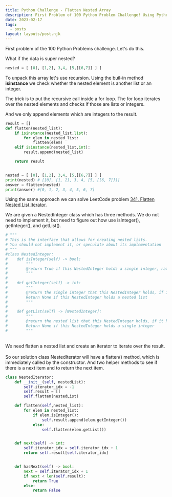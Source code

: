 ```yaml
---
title: Python Challenge - Flatten Nested Array
description: First Problem of 100 Python Problem Challenge! Using Python flatten a nested list.
date: 2023-02-17
tags:
  - posts
layout: layouts/post.njk
---
```


First problem of the 100 Python Problems challenge. Let's do this.

What if the data is super nested?

```python
nested = [ [0], [1,2], 3,4, [5,[[6,7]] ] ]
```

To unpack this array let's use recursion. Using the buil-in method **isinstance** we check whether the nested element is another list or an integer.

The trick is to put the recursive call inside a for loop. The for loop iterates over the nested elements and checks if those are lists or integers.

And we only append elements which are integers to the result.

```python
result = []
def flatten(nested_list):
    if isinstance(nested_list,list):
        for elem in nested_list:
            flatten(elem)
    elif isinstance(nested_list,int):
        result.append(nested_list)

    return result


nested = [ [0], [1,2], 3,4, [5,[[6,7]] ] ]
print(nested) # [[0], [1, 2], 3, 4, [5, [[6, 7]]]]
answer = flatten(nested)
print(answer) #[0, 1, 2, 3, 4, 5, 6, 7]
```

Using the same approach we can solve LeetCode problem [341. Flatten Nested List Iterator](https://leetcode.com/problems/flatten-nested-list-iterator/description/).

We are given a NestedInteger class which has three methods. We do not need to implement it, but need to figure out how use isInteger(), getInteger(), and getList().

```python
# """
# This is the interface that allows for creating nested lists.
# You should not implement it, or speculate about its implementation
# """
#class NestedInteger:
#    def isInteger(self) -> bool:
#        """
#        @return True if this NestedInteger holds a single integer, rather than a nested list.
#        """
#
#    def getInteger(self) -> int:
#        """
#        @return the single integer that this NestedInteger holds, if it holds a single integer
#        Return None if this NestedInteger holds a nested list
#        """
#
#    def getList(self) -> [NestedInteger]:
#        """
#        @return the nested list that this NestedInteger holds, if it holds a nested list
#        Return None if this NestedInteger holds a single integer
#        """
```

<br/>
We need flatten a nested list and create an iterator to iterate over the result.
<br/>
<br/>
So our solution class NestedIterator will have a flatten() method, which is immediately called by the constructor. And two helper methods to see if there is a next item and to return the next item.

```python
class NestedIterator:
    def __init__(self, nestedList):
        self.iterator_idx = -1
        self.result = []
        self.flatten(nestedList)

    def flatten(self,nested_list):
        for elem in nested_list:
            if elem.isInteger():
                self.result.append(elem.getInteger())
            else:
                self.flatten(elem.getList())


    def next(self) -> int:
        self.iterator_idx = self.iterator_idx + 1
        return self.result[self.iterator_idx]


    def hasNext(self) -> bool:
        next = self.iterator_idx + 1
        if next < len(self.result):
            return True
        else:
            return False
```
